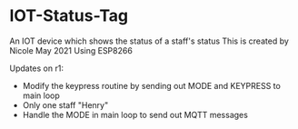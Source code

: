 # IOT-Status-Tag
An IOT device which shows the status of a staff's status
This is created by Nicole May 2021
Using ESP8266

Updates on r1:
- Modify the keypress routine by sending out MODE and KEYPRESS to main loop
- Only one staff "Henry"
- Handle the MODE in main loop to send out MQTT messages
